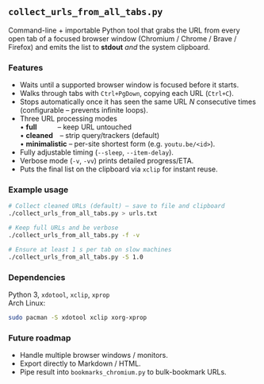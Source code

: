 ## `collect_urls_from_all_tabs.py`

Command-line + importable Python tool that grabs the URL from every open
tab of a focused browser window (Chromium / Chrome / Brave / Firefox) and
emits the list to **stdout** *and* the system clipboard.

### Features
* Waits until a supported browser window is focused before it starts.
* Walks through tabs with `Ctrl+PgDown`, copying each URL (`Ctrl+C`).
* Stops automatically once it has seen the same URL *N* consecutive
  times (configurable – prevents infinite loops).
* Three URL processing modes  
  • **full**   – keep URL untouched  
  • **cleaned** – strip query/trackers (default)  
  • **minimalistic** – per-site shortest form (e.g. `youtu.be/<id>`).
* Fully adjustable timing (`--sleep`, `--item-delay`).
* Verbose mode (`-v`, `-vv`) prints detailed progress/ETA.
* Puts the final list on the clipboard via `xclip` for instant reuse.

### Example usage
```bash
# Collect cleaned URLs (default) – save to file and clipboard
./collect_urls_from_all_tabs.py > urls.txt

# Keep full URLs and be verbose
./collect_urls_from_all_tabs.py -f -v

# Ensure at least 1 s per tab on slow machines
./collect_urls_from_all_tabs.py -S 1.0
```

### Dependencies
Python 3, `xdotool`, `xclip`, `xprop`  
Arch Linux:

```bash
sudo pacman -S xdotool xclip xorg-xprop
```

### Future roadmap
* Handle multiple browser windows / monitors.
* Export directly to Markdown / HTML.
* Pipe result into `bookmarks_chromium.py` to bulk-bookmark URLs.
